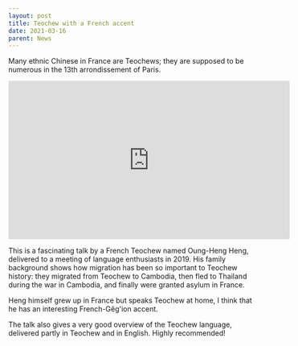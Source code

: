 ```yaml
---
layout: post
title: Teochew with a French accent
date: 2021-03-16
parent: News
---
```


Many ethnic Chinese in France are Teochews; they are supposed to be numerous in
the 13th arrondissement of Paris.

<iframe width="560" height="315" src="https://www.youtube.com/embed/HmUpNeIlfg4" frameborder="0" allow="accelerometer; autoplay; clipboard-write; encrypted-media; gyroscope; picture-in-picture" allowfullscreen></iframe>

This is a fascinating talk by a French Teochew named Oung-Heng Heng, delivered
to a meeting of language enthusiasts in 2019. His family background shows how
migration has been so important to Teochew history: they migrated from Teochew
to Cambodia, then fled to Thailand during the war in Cambodia, and finally were
granted asylum in France.

Heng himself grew up in France but speaks Teochew at home, I think that he has
an interesting French-Gêg'ion accent.

The talk also gives a very good overview of the Teochew language, delivered
partly in Teochew and in English. Highly recommended!
